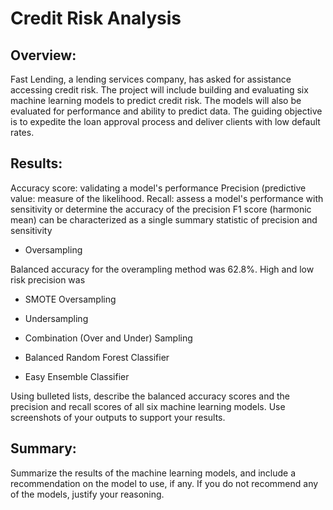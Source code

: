 # Credit Risk Analysis

## Overview: 

Fast Lending, a lending services company, has asked for assistance accessing credit risk. The project will include building and evaluating six machine learning models to predict credit risk. The models will also be evaluated for performance and ability to predict data. The guiding objective is to expedite the loan approval process and deliver clients with low default rates.

## Results: 

Accuracy score: validating a model's performance
Precision (predictive value:  measure of the likelihood.
Recall: assess a model's performance with sensitivity or determine the accuracy of the precision
F1 score (harmonic mean) can be characterized as a single summary statistic of precision and sensitivity

* Oversampling

Balanced accuracy for the overampling method was 62.8%. High and low risk precision was
  
* SMOTE Oversampling 

* Undersampling

* Combination (Over and Under) Sampling

* Balanced Random Forest Classifier

* Easy Ensemble Classifier

Using bulleted lists, describe the balanced accuracy scores and the precision and recall scores of all six machine learning models. Use screenshots of your outputs to support your results.

## Summary: 

Summarize the results of the machine learning models, and include a recommendation on the model to use, if any. If you do not recommend any of the models, justify your reasoning.
